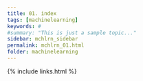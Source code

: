 ```yaml
---
title: 01. index
tags: [machinelearning]
keywords: #
#summary: "This is just a sample topic..."
sidebar: mchlrn_sidebar
permalink: mchlrn_01.html
folder: machinelearning
---
```



{% include links.html %}
